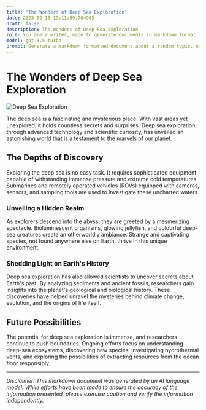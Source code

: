 ```yaml
---
title: 'The Wonders of Deep Sea Exploration'
date: 2023-09-15 19:11:59.704905
draft: false
description: The Wonders of Deep Sea Exploration
role: You are a writer, made to generate documents in markdown format. It is very important that all of the documents you generate are in valid markdown format.
model: gpt-3.5-turbo
prompt: Generate a markdown formatted document about a random topic. At the bottom, include a disclaimer explaining that the document was generated by you. The first line of the document should be the title. Make sure that the entire document is in proper markdown format, using a mix of various tags to make the document visually appealing.
---
```


# The Wonders of Deep Sea Exploration

![Deep Sea Exploration](https://images.unsplash.com/photo-1531556398995-4c8ae9efddff)

The deep sea is a fascinating and mysterious place. With vast areas yet unexplored, it holds countless secrets and surprises. Deep sea exploration, through advanced technology and scientific curiosity, has unveiled an astonishing world that is a testament to the marvels of our planet.

## The Depths of Discovery

Exploring the deep sea is no easy task. It requires sophisticated equipment capable of withstanding immense pressure and extreme cold temperatures. Submarines and remotely operated vehicles (ROVs) equipped with cameras, sensors, and sampling tools are used to investigate these uncharted waters.

### Unveiling a Hidden Realm

As explorers descend into the abyss, they are greeted by a mesmerizing spectacle. Bioluminescent organisms, glowing jellyfish, and colourful deep-sea creatures create an otherworldly ambiance. Strange and captivating species, not found anywhere else on Earth, thrive in this unique environment.

### Shedding Light on Earth's History

Deep sea exploration has also allowed scientists to uncover secrets about Earth's past. By analyzing sediments and ancient fossils, researchers gain insights into the planet's geological and biological history. These discoveries have helped unravel the mysteries behind climate change, evolution, and the origins of life itself.

## Future Possibilities

The potential for deep sea exploration is immense, and researchers continue to push boundaries. Ongoing efforts focus on understanding deep-sea ecosystems, discovering new species, investigating hydrothermal vents, and exploring the possibilities of extracting resources from the ocean floor responsibly.

---

*Disclaimer: This markdown document was generated by an AI language model. While efforts have been made to ensure the accuracy of the information presented, please exercise caution and verify the information independently.*